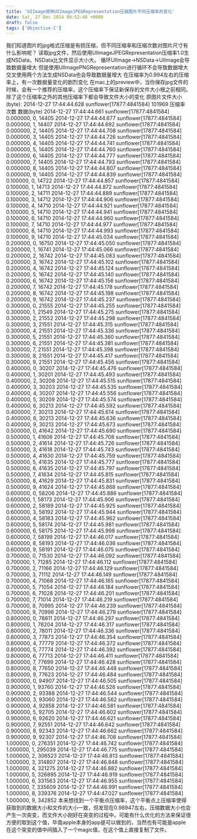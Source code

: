 ```yaml
---
title: 'UIImage使用UIImageJPEGRepresentation压缩图片不同压缩率的变化'
date: Sat, 27 Dec 2014 09:52:48 +0000
draft: false
tags: ['Objective-C']
---
```


我们知道图片的jpg格式压缩是有损压缩，但不同压缩率和压缩次数对图片尺寸有什么影响呢？ 读取jpg文件，然后使用UIImageJPEGRepresentation压缩率1.0生成NSData，NSData比文件显示大小大。 循环UIImage->NSData->UIImage会导致数据量增大 但是使用UIImagePNGRepresentation进行循环不会导致数据增大 交叉使用两个方法生成NSData也会导致数据量增大 在压缩率为0.994左右的压缩率上，有一次数据量变化的剧烈变化 在mac上的preview中，当你保存jpg文件的时候，会有一个推荐的压缩率，这个压缩率下保证新保存的文件大小根之前相同。除了这个压缩率之外的其他压缩率下都会导致文件大小的变化 原图片文件大小(byte): 2014-12-27 17:44:44.628 sunflower\[17877:4841584\] 101969 压缩率 次数 数据(byte) 2014-12-27 17:44:44.661 sunflower\[17877:4841584\] 0.000000, 0, 14405 2014-12-27 17:44:44.677 sunflower\[17877:4841584\] 0.000000, 1, 14407 2014-12-27 17:44:44.692 sunflower\[17877:4841584\] 0.000000, 2, 14405 2014-12-27 17:44:44.708 sunflower\[17877:4841584\] 0.000000, 3, 14405 2014-12-27 17:44:44.726 sunflower\[17877:4841584\] 0.000000, 4, 14405 2014-12-27 17:44:44.741 sunflower\[17877:4841584\] 0.000000, 5, 14405 2014-12-27 17:44:44.760 sunflower\[17877:4841584\] 0.000000, 6, 14405 2014-12-27 17:44:44.777 sunflower\[17877:4841584\] 0.000000, 7, 14405 2014-12-27 17:44:44.793 sunflower\[17877:4841584\] 0.000000, 8, 14405 2014-12-27 17:44:44.807 sunflower\[17877:4841584\] 0.000000, 9, 14405 2014-12-27 17:44:44.839 sunflower\[17877:4841584\] 0.100000, 0, 14722 2014-12-27 17:44:44.857 sunflower\[17877:4841584\] 0.100000, 1, 14713 2014-12-27 17:44:44.872 sunflower\[17877:4841584\] 0.100000, 2, 14711 2014-12-27 17:44:44.889 sunflower\[17877:4841584\] 0.100000, 3, 14712 2014-12-27 17:44:44.906 sunflower\[17877:4841584\] 0.100000, 4, 14710 2014-12-27 17:44:44.921 sunflower\[17877:4841584\] 0.100000, 5, 14710 2014-12-27 17:44:44.941 sunflower\[17877:4841584\] 0.100000, 6, 14710 2014-12-27 17:44:44.960 sunflower\[17877:4841584\] 0.100000, 7, 14710 2014-12-27 17:44:44.977 sunflower\[17877:4841584\] 0.100000, 8, 14710 2014-12-27 17:44:44.993 sunflower\[17877:4841584\] 0.100000, 9, 14710 2014-12-27 17:44:45.034 sunflower\[17877:4841584\] 0.200000, 0, 16750 2014-12-27 17:44:45.050 sunflower\[17877:4841584\] 0.200000, 1, 16741 2014-12-27 17:44:45.066 sunflower\[17877:4841584\] 0.200000, 2, 16742 2014-12-27 17:44:45.083 sunflower\[17877:4841584\] 0.200000, 3, 16742 2014-12-27 17:44:45.102 sunflower\[17877:4841584\] 0.200000, 4, 16742 2014-12-27 17:44:45.124 sunflower\[17877:4841584\] 0.200000, 5, 16742 2014-12-27 17:44:45.140 sunflower\[17877:4841584\] 0.200000, 6, 16742 2014-12-27 17:44:45.156 sunflower\[17877:4841584\] 0.200000, 7, 16742 2014-12-27 17:44:45.178 sunflower\[17877:4841584\] 0.200000, 8, 16742 2014-12-27 17:44:45.198 sunflower\[17877:4841584\] 0.200000, 9, 16742 2014-12-27 17:44:45.237 sunflower\[17877:4841584\] 0.300000, 0, 21555 2014-12-27 17:44:45.255 sunflower\[17877:4841584\] 0.300000, 1, 21549 2014-12-27 17:44:45.275 sunflower\[17877:4841584\] 0.300000, 2, 21552 2014-12-27 17:44:45.298 sunflower\[17877:4841584\] 0.300000, 3, 21551 2014-12-27 17:44:45.315 sunflower\[17877:4841584\] 0.300000, 4, 21551 2014-12-27 17:44:45.336 sunflower\[17877:4841584\] 0.300000, 5, 21551 2014-12-27 17:44:45.360 sunflower\[17877:4841584\] 0.300000, 6, 21551 2014-12-27 17:44:45.381 sunflower\[17877:4841584\] 0.300000, 7, 21551 2014-12-27 17:44:45.398 sunflower\[17877:4841584\] 0.300000, 8, 21551 2014-12-27 17:44:45.417 sunflower\[17877:4841584\] 0.300000, 9, 21551 2014-12-27 17:44:45.456 sunflower\[17877:4841584\] 0.400000, 0, 30207 2014-12-27 17:44:45.476 sunflower\[17877:4841584\] 0.400000, 1, 30201 2014-12-27 17:44:45.493 sunflower\[17877:4841584\] 0.400000, 2, 30208 2014-12-27 17:44:45.515 sunflower\[17877:4841584\] 0.400000, 3, 30203 2014-12-27 17:44:45.535 sunflower\[17877:4841584\] 0.400000, 4, 30207 2014-12-27 17:44:45.556 sunflower\[17877:4841584\] 0.400000, 5, 30209 2014-12-27 17:44:45.574 sunflower\[17877:4841584\] 0.400000, 6, 30213 2014-12-27 17:44:45.592 sunflower\[17877:4841584\] 0.400000, 7, 30213 2014-12-27 17:44:45.614 sunflower\[17877:4841584\] 0.400000, 8, 30213 2014-12-27 17:44:45.636 sunflower\[17877:4841584\] 0.400000, 9, 30213 2014-12-27 17:44:45.673 sunflower\[17877:4841584\] 0.500000, 0, 41642 2014-12-27 17:44:45.690 sunflower\[17877:4841584\] 0.500000, 1, 41606 2014-12-27 17:44:45.708 sunflower\[17877:4841584\] 0.500000, 2, 41614 2014-12-27 17:44:45.726 sunflower\[17877:4841584\] 0.500000, 3, 41618 2014-12-27 17:44:45.743 sunflower\[17877:4841584\] 0.500000, 4, 41630 2014-12-27 17:44:45.759 sunflower\[17877:4841584\] 0.500000, 5, 41635 2014-12-27 17:44:45.777 sunflower\[17877:4841584\] 0.500000, 6, 41635 2014-12-27 17:44:45.797 sunflower\[17877:4841584\] 0.500000, 7, 41634 2014-12-27 17:44:45.815 sunflower\[17877:4841584\] 0.500000, 8, 41629 2014-12-27 17:44:45.831 sunflower\[17877:4841584\] 0.500000, 9, 41624 2014-12-27 17:44:45.868 sunflower\[17877:4841584\] 0.600000, 0, 58206 2014-12-27 17:44:45.886 sunflower\[17877:4841584\] 0.600000, 1, 58173 2014-12-27 17:44:45.906 sunflower\[17877:4841584\] 0.600000, 2, 58189 2014-12-27 17:44:45.925 sunflower\[17877:4841584\] 0.600000, 3, 58192 2014-12-27 17:44:45.944 sunflower\[17877:4841584\] 0.600000, 4, 58183 2014-12-27 17:44:45.962 sunflower\[17877:4841584\] 0.600000, 5, 58174 2014-12-27 17:44:45.981 sunflower\[17877:4841584\] 0.600000, 6, 58175 2014-12-27 17:44:45.998 sunflower\[17877:4841584\] 0.600000, 7, 58199 2014-12-27 17:44:46.017 sunflower\[17877:4841584\] 0.600000, 8, 58193 2014-12-27 17:44:46.036 sunflower\[17877:4841584\] 0.600000, 9, 58191 2014-12-27 17:44:46.075 sunflower\[17877:4841584\] 0.700000, 0, 71530 2014-12-27 17:44:46.092 sunflower\[17877:4841584\] 0.700000, 1, 71285 2014-12-27 17:44:46.112 sunflower\[17877:4841584\] 0.700000, 2, 71166 2014-12-27 17:44:46.129 sunflower\[17877:4841584\] 0.700000, 3, 71112 2014-12-27 17:44:46.149 sunflower\[17877:4841584\] 0.700000, 4, 71068 2014-12-27 17:44:46.165 sunflower\[17877:4841584\] 0.700000, 5, 71054 2014-12-27 17:44:46.184 sunflower\[17877:4841584\] 0.700000, 6, 71028 2014-12-27 17:44:46.201 sunflower\[17877:4841584\] 0.700000, 7, 71014 2014-12-27 17:44:46.219 sunflower\[17877:4841584\] 0.700000, 8, 70995 2014-12-27 17:44:46.239 sunflower\[17877:4841584\] 0.700000, 9, 70996 2014-12-27 17:44:46.279 sunflower\[17877:4841584\] 0.800000, 0, 78811 2014-12-27 17:44:46.297 sunflower\[17877:4841584\] 0.800000, 1, 78204 2014-12-27 17:44:46.317 sunflower\[17877:4841584\] 0.800000, 2, 78011 2014-12-27 17:44:46.336 sunflower\[17877:4841584\] 0.800000, 3, 77873 2014-12-27 17:44:46.354 sunflower\[17877:4841584\] 0.800000, 4, 77779 2014-12-27 17:44:46.372 sunflower\[17877:4841584\] 0.800000, 5, 77774 2014-12-27 17:44:46.392 sunflower\[17877:4841584\] 0.800000, 6, 77713 2014-12-27 17:44:46.411 sunflower\[17877:4841584\] 0.800000, 7, 77699 2014-12-27 17:44:46.428 sunflower\[17877:4841584\] 0.800000, 8, 77650 2014-12-27 17:44:46.448 sunflower\[17877:4841584\] 0.800000, 9, 77623 2014-12-27 17:44:46.484 sunflower\[17877:4841584\] 0.900000, 0, 94907 2014-12-27 17:44:46.505 sunflower\[17877:4841584\] 0.900000, 1, 93760 2014-12-27 17:44:46.526 sunflower\[17877:4841584\] 0.900000, 2, 93388 2014-12-27 17:44:46.544 sunflower\[17877:4841584\] 0.900000, 3, 93060 2014-12-27 17:44:46.562 sunflower\[17877:4841584\] 0.900000, 4, 92858 2014-12-27 17:44:46.581 sunflower\[17877:4841584\] 0.900000, 5, 92705 2014-12-27 17:44:46.602 sunflower\[17877:4841584\] 0.900000, 6, 92620 2014-12-27 17:44:46.621 sunflower\[17877:4841584\] 0.900000, 7, 92551 2014-12-27 17:44:46.642 sunflower\[17877:4841584\] 0.900000, 8, 92343 2014-12-27 17:44:46.662 sunflower\[17877:4841584\] 0.900000, 9, 92307 2014-12-27 17:44:46.708 sunflower\[17877:4841584\] 1.000000, 0, 276351 2014-12-27 17:44:46.742 sunflower\[17877:4841584\] 1.000000, 1, 295039 2014-12-27 17:44:46.775 sunflower\[17877:4841584\] 1.000000, 2, 306523 2014-12-27 17:44:46.813 sunflower\[17877:4841584\] 1.000000, 3, 314807 2014-12-27 17:44:46.848 sunflower\[17877:4841584\] 1.000000, 4, 321275 2014-12-27 17:44:46.882 sunflower\[17877:4841584\] 1.000000, 5, 326895 2014-12-27 17:44:46.919 sunflower\[17877:4841584\] 1.000000, 6, 331563 2014-12-27 17:44:46.955 sunflower\[17877:4841584\] 1.000000, 7, 335609 2014-12-27 17:44:46.991 sunflower\[17877:4841584\] 1.000000, 8, 339376 2014-12-27 17:44:47.027 sunflower\[17877:4841584\] 1.000000, 9, 342852 本来想找到一个平衡点压缩率，这个平衡点上压缩率使得获取到的数据大小和文件的大小一致，但发现在0.98947左右，压缩数据大小也会产生一次突变，而文件大小刚好在突变的过程中。可能有什么优化的方法来保证很方便的取到这个值，毕竟apple本身的app是可以做到的，当然也有可能是apple在这个突变的值中间插入了一个magic值，在这个值上直接复制了文件。